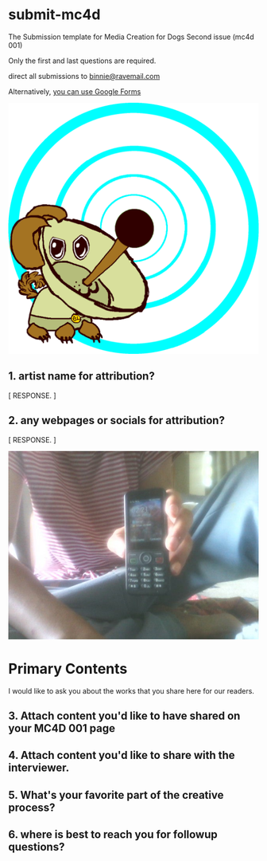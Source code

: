# submit-mc4d
The Submission template for Media Creation for Dogs Second issue (mc4d 001)

Only the first and last questions are required. 

direct all submissions to binnie@ravemail.com

Alternatively, [you can use Google Forms](https://docs.google.com/forms/d/e/1FAIpQLSesjcIVLQgq1_0UCSdU1hvrFG14KGw24emG8jfJqDyKLiPpsA/viewform)


![alt text](sadielightdish.png "REACHING SELF FULFILLMENT THROUGH THE ACT OF CREATION!")


## 1. artist name for attribution?

[ RESPONSE. ]

## 2. any webpages or socials for attribution?

[ RESPONSE. ]


![alt text](WIN_20240114_14_21_03_Pro.jpg "HAVE YOU BROUGHT SOMETHING FOR OUR SPREAD?")
# Primary Contents
I would like to ask you about the works that you share here for our readers.

## 3. **Attach content you'd like to have shared on your MC4D 001 page**

## 4. **Attach content you'd like to share with the interviewer.**

## 5. What's your favorite part of the creative process?

## 6. where is best to reach you for followup questions?

